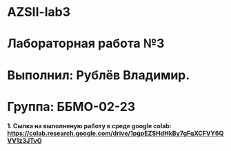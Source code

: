 # AZSII-lab3
# Лабораторная работа №3
# Выполнил: Рублёв Владимир.
# Группа: ББМО-02-23

**1. Сылка на выполненую работу в среде google colab: https://colab.research.google.com/drive/1pgpEZSHdHkBy7gFqXCFVY6QVV1z3JTvO** 
